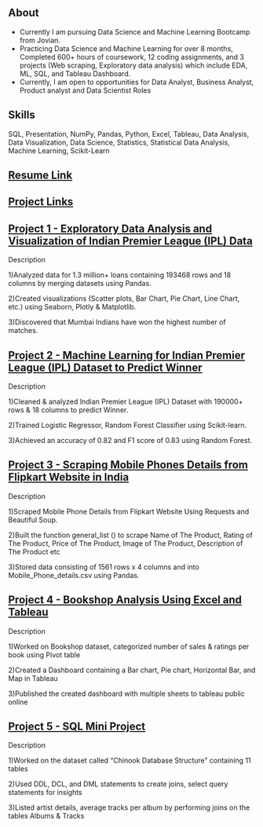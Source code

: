 ## About

- Currently I am pursuing Data Science and Machine Learning Bootcamp from Jovian.
- Practicing Data Science and Machine Learning for over 8 months, Completed 600+ hours of coursework, 
 12 coding assignments, and 3 projects (Web scraping, Exploratory data analysis) which include EDA, ML, 
 SQL, and Tableau Dashboard.
- Currently, I am open to opportunities for Data Analyst, Business Analyst, Product analyst and Data 
 Scientist Roles
 
## Skills

SQL, Presentation, NumPy, Pandas, Python, Excel, Tableau, Data Analysis, Data Visualization, Data Science, Statistics, Statistical Data Analysis, Machine Learning, Scikit-Learn

## [Resume Link](https://docs.google.com/document/d/1TMl5datitIlwpgB8ZeFtK1wL9fNAyS7v/edit?usp=sharing&ouid=116233464878335893022&rtpof=true&sd=true)

## [Project Links](https://prajwalkarmarkarg.medium.com/)

## [Project 1 - Exploratory Data Analysis and Visualization of Indian Premier League (IPL) Data](https://jovian.com/prajwalkarmarkar/ipl-detail-data-analysis)

Description

1)Analyzed data for 1.3 million+ loans containing 193468 rows and 18 columns by merging datasets using Pandas.

2)Created visualizations (Scatter plots, Bar Chart, Pie Chart, Line Chart, etc.) using Seaborn, Plotly & Matplotlib.

3)Discovered that Mumbai Indians have won the highest number of matches.

## [Project 2 - Machine Learning for Indian Premier League (IPL) Dataset to Predict Winner](https://jovian.com/prajwalkarmarkar/ipl-detail-data-analysis-and-machine-learning)

Description

1)Cleaned & analyzed Indian Premier League (IPL) Dataset with 190000+ rows & 18 columns to predict Winner.

2)Trained Logistic Regressor, Random Forest Classifier using Scikit-learn.

3)Achieved an accuracy of 0.82 and F1 score of 0.83 using Random Forest.

## [Project 3 - Scraping Mobile Phones Details from Flipkart Website in India](https://jovian.com/prajwalkarmarkar/scraping-flipkart-details-of-mobile-phones-in-india-ff72b)
Description

1)Scraped Mobile Phone Details from Flipkart Website Using Requests and Beautiful Soup.

2)Built the function general_list () to scrape Name of The Product, Rating of The Product, Price of The Product, Image of The Product, Description of The Product etc

3)Stored data consisting of 1561 rows x 4 columns and into Mobile_Phone_details.csv using Pandas.

## [Project 4 - Bookshop Analysis Using Excel and Tableau](https://public.tableau.com/app/profile/prajwal.karmarkar.g./viz/PrajwalKarmarkarGTablueauAssignment/BookShopDataAnalysisByPrajwalPage-1)

Description

1)Worked on Bookshop dataset, categorized number of sales & ratings per book using Pivot table

2)Created a Dashboard containing a Bar chart, Pie chart, Horizontal Bar, and Map in Tableau

3)Published the created dashboard with multiple sheets to tableau public online

## [Project 5 - SQL Mini Project](https://jovian.com/prajwalkarmarkar/sql)

Description

1)Worked on the dataset called “Chinook Database Structure” containing 11 tables

2)Used DDL, DCL, and DML statements to create joins, select query statements for insights 

3)Listed artist details, average tracks per album by performing joins on the tables Albums & Tracks

